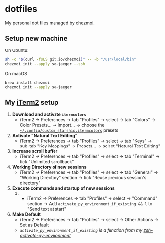 # dotfiles

My personal dot files managed by chezmoi.


## Setup new machine

On Ubuntu:

```bash
sh -c "$(curl -fsLS git.io/chezmoi)" -- -b "/usr/local/bin"
chezmoi init --apply se-jaeger --ssh
```

On macOS

```bash
brew install chezmoi
chezmoi init --apply se-jaeger
```

## My [iTerm2](https://www.iterm2.com) setup

1. **Download and activate `itermcolors`**
    - iTerm2 -> Preferences -> tab "Profiles" -> select <your-profile-name> -> tab "Colors" -> Color Presets... -> Import... -> choose the [`~/.config/custom_starship.itermcolors`](./dot_config/custom_starship.itermcolors) presets
2. **Activate "Natural Text Editing"**
    - iTerm2 -> Preferences -> tab "Profiles" -> select <your-profile-name> -> tab "Keys" -> sub-tab "Key Mappings" -> Presets... -> select "Natural Text Editing"
3. **Increase scroll buffer**
    - iTerm2 -> Preferences -> tab "Profiles" -> select <your-profile-name> -> tab "Terminal" -> tick "Unlimited scrollback"
4. **Working Directory of new sessions**
    - iTerm2 -> Preferences -> tab "Profiles" -> select <your-profile-name> -> tab "General" -> "Working Directory" section -> tick "Reuse precious session's directory"
5. **Execute commands and startup of new sessions**
   1. - iTerm2 -> Preferences -> tab "Profiles" -> select <your-profile-name> -> "Command" section -> Add `activate_py_environment_if_existing && l` to "Send text at start"
6. **Make <your-profile-name> Default**
    - iTerm2 -> Preferences -> tab "Profiles" -> select <your-profile-name> -> Other Actions -> Set as Default
    - *`activate_py_environment_if_existing` is a function from my 
[zsh-activate-py-environment](https://github.com/se-jaeger/zsh-autoactivate-environment)*
